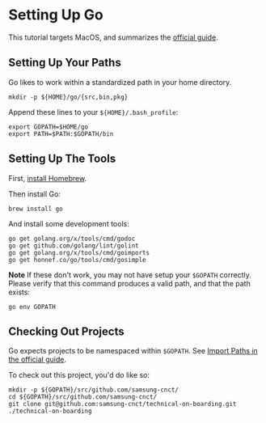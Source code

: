 # Setting Up Go

This tutorial targets MacOS, and summarizes the [official guide][1].


## Setting Up Your Paths

Go likes to work within a standardized path in your home directory. 

```shell
mkdir -p ${HOME}/go/{src,bin,pkg}
```

Append these lines to your `${HOME}/.bash_profile`:

```shell
export GOPATH=$HOME/go
export PATH=$PATH:$GOPATH/bin
```

## Setting Up The Tools 

First, [install Homebrew](https://brew.sh/). 

Then install Go:

```shell
brew install go
```

And install some development tools:

```shell
go get golang.org/x/tools/cmd/godoc
go get github.com/golang/lint/golint
go get golang.org/x/tools/cmd/goimports
go get honnef.co/go/tools/cmd/gosimple
```

**Note** If these don't work, you may not have setup your `$GOPATH` correctly.
Please verify that this command produces a valid path, and that the path exists:

```shell
go env GOPATH
```

## Checking Out Projects

Go expects projects to be namespaced within `$GOPATH`. 
See [Import Paths in the official guide][2].

To check out this project, you'd do like so:

```shell
mkdir -p ${GOPATH}/src/github.com/samsung-cnct/
cd ${GOPATH}/src/github.com/samsung-cnct/
git clone git@github.com:samsung-cnct/technical-on-boarding.git ./technical-on-boarding
```


[1]: https://golang.org/doc/code.html
[2]: https://golang.org/doc/code.html#ImportPaths